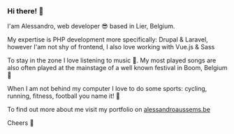 ### Hi there! :wave:
I'am Alessandro, web developer :sunglasses: based in Lier, Belgium.

My expertise is PHP development more specifically: Drupal & Laravel, however I'am not shy of frontend, I also love working with Vue.js & Sass

To stay in the zone I love listening to music :musical_note:. My most played songs are also often played at the mainstage of a well known festival in Boom, Belgium :raised_hands:

When I am not behind my computer I love to do some sports: cycling, running, fitness, football you name it! :muscle:

To find out more about me visit my portfolio on [alessandroaussems.be](https://alessandroaussems.be)

Cheers :punch:
